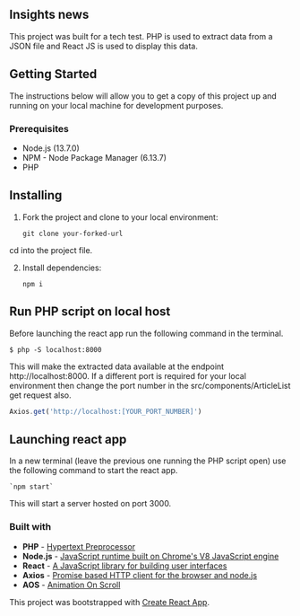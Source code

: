 ## Insights news

This project was built for a tech test. PHP is used to extract data from a JSON file and React JS is used to display this data.

## Getting Started

The instructions below will allow you to get a copy of this project up and running on your local machine for development purposes.

### Prerequisites

- Node.js (13.7.0)
- NPM - Node Package Manager (6.13.7)
- PHP

## Installing

1. Fork the project and clone to your local environment:

   `git clone your-forked-url`

cd into the project file. 

2. Install dependencies:

    `npm i`

## Run PHP script on local host

Before launching the react app run the following command in the terminal.

`$ php -S localhost:8000`

This will make the extracted data available at the endpoint http://localhost:8000. If a different port is required for your local environment then change the port number in the src/components/ArticleList get request also.

```js
Axios.get('http://localhost:[YOUR_PORT_NUMBER]')
```

## Launching react app

In a new terminal (leave the previous one running the PHP script open) use the following command to start the react app.

    `npm start`

This will start a server hosted on port 3000.

### Built with

- **PHP** - [Hypertext Preprocessor](https://www.php.net/)
- **Node.js** - [JavaScript runtime built on Chrome's V8 JavaScript engine](https://nodejs.org/en/)
- **React** - [A JavaScript library for building user interfaces](https://reactjs.org/)
- **Axios** - [Promise based HTTP client for the browser and node.js](https://github.com/axios/axios)
- **AOS** - [Animation On Scroll](https://michalsnik.github.io/aos/)



This project was bootstrapped with [Create React App](https://github.com/facebook/create-react-app).
